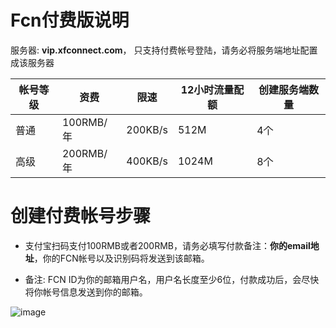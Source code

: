 
# Fcn付费版说明

服务器: **vip.xfconnect.com**， 只支持付费帐号登陆，请务必将服务端地址配置成该服务器

|帐号等级|资费|限速|12小时流量配额|创建服务端数量
|-------|----|---|--------|-----
|普通|100RMB/年|200KB/s|512M|4个
|高级|200RMB/年|400KB/s|1024M|8个

# 创建付费帐号步骤

* 支付宝扫码支付100RMB或者200RMB，请务必填写付款备注：**你的email地址**，你的FCN帐号以及识别码将发送到该邮箱。

* 备注: FCN ID为你的邮箱用户名，用户名长度至少6位，付款成功后，会尽快将你帐号信息发送到你的邮箱。

![image](https://github.com/boywhp/fcn/blob/master/vip/fcn_alipay.jpg)
